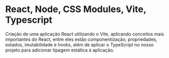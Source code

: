 # React, Node, CSS Modules, Vite, Typescript
Criação de uma aplicação React utilizando o Vite, aplicando  conceitos mais importantes do React, entre eles estão componentização, propriedades, estados, imutabilidade e hooks, além de aplicar o TypeScript no nosso projeto para adicionar tipagem estática à aplicação.
